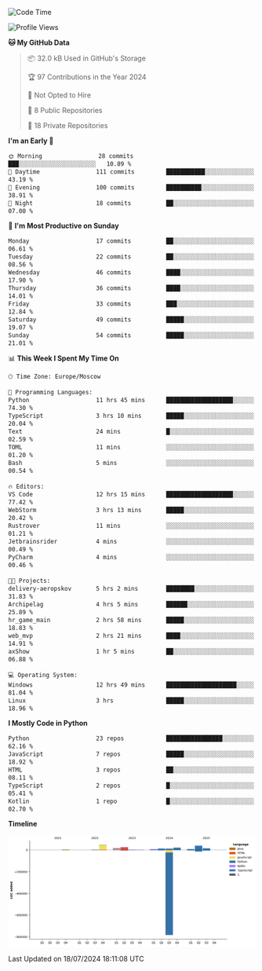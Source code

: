 <!--START_SECTION:waka-->
![Code Time](http://img.shields.io/badge/Code%20Time-410%20hrs%2020%20mins-blue)

![Profile Views](http://img.shields.io/badge/Profile%20Views-1-blue)

**🐱 My GitHub Data** 

> 📦 32.0 kB Used in GitHub's Storage 
 > 
> 🏆 97 Contributions in the Year 2024
 > 
> 🚫 Not Opted to Hire
 > 
> 📜 8 Public Repositories 
 > 
> 🔑 18 Private Repositories 
 > 
**I'm an Early 🐤** 

```text
🌞 Morning                28 commits          ███░░░░░░░░░░░░░░░░░░░░░░   10.89 % 
🌆 Daytime                111 commits         ███████████░░░░░░░░░░░░░░   43.19 % 
🌃 Evening                100 commits         ██████████░░░░░░░░░░░░░░░   38.91 % 
🌙 Night                  18 commits          ██░░░░░░░░░░░░░░░░░░░░░░░   07.00 % 
```
📅 **I'm Most Productive on Sunday** 

```text
Monday                   17 commits          ██░░░░░░░░░░░░░░░░░░░░░░░   06.61 % 
Tuesday                  22 commits          ██░░░░░░░░░░░░░░░░░░░░░░░   08.56 % 
Wednesday                46 commits          ████░░░░░░░░░░░░░░░░░░░░░   17.90 % 
Thursday                 36 commits          ████░░░░░░░░░░░░░░░░░░░░░   14.01 % 
Friday                   33 commits          ███░░░░░░░░░░░░░░░░░░░░░░   12.84 % 
Saturday                 49 commits          █████░░░░░░░░░░░░░░░░░░░░   19.07 % 
Sunday                   54 commits          █████░░░░░░░░░░░░░░░░░░░░   21.01 % 
```


📊 **This Week I Spent My Time On** 

```text
🕑︎ Time Zone: Europe/Moscow

💬 Programming Languages: 
Python                   11 hrs 45 mins      ███████████████████░░░░░░   74.30 % 
TypeScript               3 hrs 10 mins       █████░░░░░░░░░░░░░░░░░░░░   20.04 % 
Text                     24 mins             █░░░░░░░░░░░░░░░░░░░░░░░░   02.59 % 
TOML                     11 mins             ░░░░░░░░░░░░░░░░░░░░░░░░░   01.20 % 
Bash                     5 mins              ░░░░░░░░░░░░░░░░░░░░░░░░░   00.54 % 

🔥 Editors: 
VS Code                  12 hrs 15 mins      ███████████████████░░░░░░   77.42 % 
WebStorm                 3 hrs 13 mins       █████░░░░░░░░░░░░░░░░░░░░   20.42 % 
Rustrover                11 mins             ░░░░░░░░░░░░░░░░░░░░░░░░░   01.21 % 
Jetbrainsrider           4 mins              ░░░░░░░░░░░░░░░░░░░░░░░░░   00.49 % 
PyCharm                  4 mins              ░░░░░░░░░░░░░░░░░░░░░░░░░   00.46 % 

🐱‍💻 Projects: 
delivery-aeropskov       5 hrs 2 mins        ████████░░░░░░░░░░░░░░░░░   31.83 % 
Archipelag               4 hrs 5 mins        ██████░░░░░░░░░░░░░░░░░░░   25.89 % 
hr_game_main             2 hrs 58 mins       █████░░░░░░░░░░░░░░░░░░░░   18.83 % 
web_mvp                  2 hrs 21 mins       ████░░░░░░░░░░░░░░░░░░░░░   14.91 % 
axShow                   1 hr 5 mins         ██░░░░░░░░░░░░░░░░░░░░░░░   06.88 % 

💻 Operating System: 
Windows                  12 hrs 49 mins      ████████████████████░░░░░   81.04 % 
Linux                    3 hrs               █████░░░░░░░░░░░░░░░░░░░░   18.96 % 
```

**I Mostly Code in Python** 

```text
Python                   23 repos            ████████████████░░░░░░░░░   62.16 % 
JavaScript               7 repos             █████░░░░░░░░░░░░░░░░░░░░   18.92 % 
HTML                     3 repos             ██░░░░░░░░░░░░░░░░░░░░░░░   08.11 % 
TypeScript               2 repos             █░░░░░░░░░░░░░░░░░░░░░░░░   05.41 % 
Kotlin                   1 repo              █░░░░░░░░░░░░░░░░░░░░░░░░   02.70 % 
```



**Timeline**

![Lines of Code chart](https://raw.githubusercontent.com/adlemx/adlemx/main/assets/bar_graph.png)


 Last Updated on 18/07/2024 18:11:08 UTC
<!--END_SECTION:waka-->
